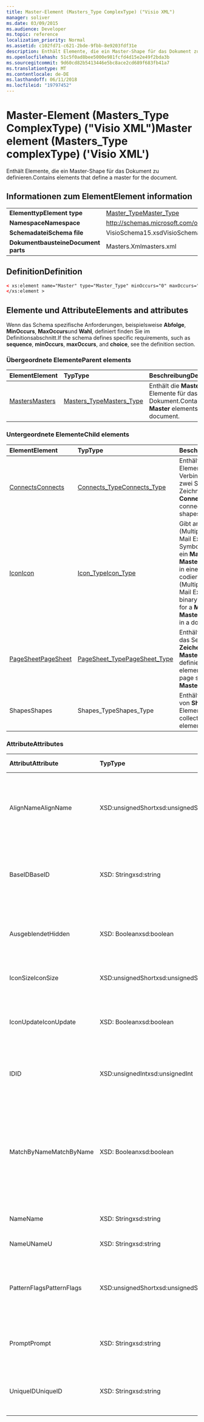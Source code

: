 ```yaml
---
title: Master-Element (Masters_Type ComplexType) ("Visio XML")
manager: soliver
ms.date: 03/09/2015
ms.audience: Developer
ms.topic: reference
localization_priority: Normal
ms.assetid: c102fd71-c621-2bde-9fbb-8e9203fdf31e
description: Enthält Elemente, die ein Master-Shape für das Dokument zu definieren.
ms.openlocfilehash: 51c5f0ad8bee5000e981fcfd4d15e2e49f2bda3b
ms.sourcegitcommit: 9d60cd82b5413446e5bc8ace2cd689f683fb41a7
ms.translationtype: MT
ms.contentlocale: de-DE
ms.lasthandoff: 06/11/2018
ms.locfileid: "19797452"
---
```

# <a name="master-element-masterstype-complextype-visio-xml"></a><span data-ttu-id="f765c-103">Master-Element (Masters_Type ComplexType) ("Visio XML")</span><span class="sxs-lookup"><span data-stu-id="f765c-103">Master element (Masters_Type complexType) ('Visio XML')</span></span>

<span data-ttu-id="f765c-104">Enthält Elemente, die ein Master-Shape für das Dokument zu definieren.</span><span class="sxs-lookup"><span data-stu-id="f765c-104">Contains elements that define a master for the document.</span></span>
  
## <a name="element-information"></a><span data-ttu-id="f765c-105">Informationen zum Element</span><span class="sxs-lookup"><span data-stu-id="f765c-105">Element information</span></span>

|||
|:-----|:-----|
|<span data-ttu-id="f765c-106">**Elementtyp**</span><span class="sxs-lookup"><span data-stu-id="f765c-106">**Element type**</span></span> <br/> |[<span data-ttu-id="f765c-107">Master_Type</span><span class="sxs-lookup"><span data-stu-id="f765c-107">Master_Type</span></span>](master_type-complextypevisio-xml.md) <br/> |
|<span data-ttu-id="f765c-108">**Namespace**</span><span class="sxs-lookup"><span data-stu-id="f765c-108">**Namespace**</span></span> <br/> |http://schemas.microsoft.com/office/visio/2012/main  <br/> |
|<span data-ttu-id="f765c-109">**Schemadatei**</span><span class="sxs-lookup"><span data-stu-id="f765c-109">**Schema file**</span></span> <br/> |<span data-ttu-id="f765c-110">VisioSchema15.xsd</span><span class="sxs-lookup"><span data-stu-id="f765c-110">VisioSchema15.xsd</span></span>  <br/> |
|<span data-ttu-id="f765c-111">**Dokumentbausteine**</span><span class="sxs-lookup"><span data-stu-id="f765c-111">**Document parts**</span></span> <br/> |<span data-ttu-id="f765c-112">Masters.Xml</span><span class="sxs-lookup"><span data-stu-id="f765c-112">masters.xml</span></span>  <br/> |
   
## <a name="definition"></a><span data-ttu-id="f765c-113">Definition</span><span class="sxs-lookup"><span data-stu-id="f765c-113">Definition</span></span>

```XML
< xs:element name="Master" type="Master_Type" minOccurs="0" maxOccurs="unbounded" >
</xs:element >
```

## <a name="elements-and-attributes"></a><span data-ttu-id="f765c-114">Elemente und Attribute</span><span class="sxs-lookup"><span data-stu-id="f765c-114">Elements and attributes</span></span>

<span data-ttu-id="f765c-115">Wenn das Schema spezifische Anforderungen, beispielsweise **Abfolge**, **MinOccurs**, **MaxOccurs**und **Wahl**, definiert finden Sie im Definitionsabschnitt.</span><span class="sxs-lookup"><span data-stu-id="f765c-115">If the schema defines specific requirements, such as **sequence**, **minOccurs**, **maxOccurs**, and **choice**, see the definition section.</span></span> 
  
### <a name="parent-elements"></a><span data-ttu-id="f765c-116">Übergeordnete Elemente</span><span class="sxs-lookup"><span data-stu-id="f765c-116">Parent elements</span></span>

|<span data-ttu-id="f765c-117">**Element**</span><span class="sxs-lookup"><span data-stu-id="f765c-117">**Element**</span></span>|<span data-ttu-id="f765c-118">**Typ**</span><span class="sxs-lookup"><span data-stu-id="f765c-118">**Type**</span></span>|<span data-ttu-id="f765c-119">**Beschreibung**</span><span class="sxs-lookup"><span data-stu-id="f765c-119">**Description**</span></span>|
|:-----|:-----|:-----|
|[<span data-ttu-id="f765c-120">Masters</span><span class="sxs-lookup"><span data-stu-id="f765c-120">Masters</span></span>](masters-elementvisio-xml.md) <br/> |[<span data-ttu-id="f765c-121">Masters_Type</span><span class="sxs-lookup"><span data-stu-id="f765c-121">Masters_Type</span></span>](masters_type-complextypevisio-xml.md) <br/> |<span data-ttu-id="f765c-122">Enthält die **Master** -Elemente für das Dokument.</span><span class="sxs-lookup"><span data-stu-id="f765c-122">Contains the **Master** elements for the document.</span></span>  <br/> |
   
### <a name="child-elements"></a><span data-ttu-id="f765c-123">Untergeordnete Elemente</span><span class="sxs-lookup"><span data-stu-id="f765c-123">Child elements</span></span>

|<span data-ttu-id="f765c-124">**Element**</span><span class="sxs-lookup"><span data-stu-id="f765c-124">**Element**</span></span>|<span data-ttu-id="f765c-125">**Typ**</span><span class="sxs-lookup"><span data-stu-id="f765c-125">**Type**</span></span>|<span data-ttu-id="f765c-126">**Beschreibung**</span><span class="sxs-lookup"><span data-stu-id="f765c-126">**Description**</span></span>|
|:-----|:-----|:-----|
|[<span data-ttu-id="f765c-127">Connects</span><span class="sxs-lookup"><span data-stu-id="f765c-127">Connects</span></span>](connects-element-pagecontents_type-complextypevisio-xml.md) <br/> |[<span data-ttu-id="f765c-128">Connects_Type</span><span class="sxs-lookup"><span data-stu-id="f765c-128">Connects_Type</span></span>](connects_type-complextypevisio-xml.md) <br/> |<span data-ttu-id="f765c-129">Enthält ein **Connect** -Element für jede Verbindung zwischen zwei Shapes in einer Zeichnung.</span><span class="sxs-lookup"><span data-stu-id="f765c-129">Contains a **Connect** element for each connection between two shapes in a drawing.</span></span>  <br/> |
|[<span data-ttu-id="f765c-130">Icon</span><span class="sxs-lookup"><span data-stu-id="f765c-130">Icon</span></span>](icon-element-master_type-complextypevisio-xml.md) <br/> |[<span data-ttu-id="f765c-131">Icon_Type</span><span class="sxs-lookup"><span data-stu-id="f765c-131">Icon_Type</span></span>](icon_type-complextypevisio-xml.md) <br/> |<span data-ttu-id="f765c-132">Gibt an, dass ein MIME (Multipurpose Internet Mail Extensions) binary-Symbol (ICO-Format) für ein **Master-Shape** oder **MasterShortcut** -Element in einem Dokument codiert.</span><span class="sxs-lookup"><span data-stu-id="f765c-132">Specifies a MIME (Multipurpose Internet Mail Extensions) encoded binary icon (in .ico format) for a **Master** or **MasterShortcut** element in a document.</span></span>  <br/> |
|[<span data-ttu-id="f765c-133">PageSheet</span><span class="sxs-lookup"><span data-stu-id="f765c-133">PageSheet</span></span>](pagesheet-element-master_type-complextypevisio-xml.md) <br/> |[<span data-ttu-id="f765c-134">PageSheet_Type</span><span class="sxs-lookup"><span data-stu-id="f765c-134">PageSheet_Type</span></span>](pagesheet_type-complextypevisio-xml.md) <br/> |<span data-ttu-id="f765c-135">Enthält Elemente, mit die das Seitenblatt eines **Zeichenblatts** oder des **Masters** -Elements definiert.</span><span class="sxs-lookup"><span data-stu-id="f765c-135">Contains elements that define the page sheet for a **Page** or **Master** element.</span></span>  <br/> |
|<span data-ttu-id="f765c-136">Shapes</span><span class="sxs-lookup"><span data-stu-id="f765c-136">Shapes</span></span>  <br/> |<span data-ttu-id="f765c-137">Shapes_Type</span><span class="sxs-lookup"><span data-stu-id="f765c-137">Shapes_Type</span></span>  <br/> |<span data-ttu-id="f765c-138">Enthält eine Auflistung von **Shape** -Elementen.</span><span class="sxs-lookup"><span data-stu-id="f765c-138">Contains a collection of **Shape** elements.</span></span>  <br/> |
   
### <a name="attributes"></a><span data-ttu-id="f765c-139">Attribute</span><span class="sxs-lookup"><span data-stu-id="f765c-139">Attributes</span></span>

|<span data-ttu-id="f765c-140">**Attribut**</span><span class="sxs-lookup"><span data-stu-id="f765c-140">**Attribute**</span></span>|<span data-ttu-id="f765c-141">**Typ**</span><span class="sxs-lookup"><span data-stu-id="f765c-141">**Type**</span></span>|<span data-ttu-id="f765c-142">**Erforderlich**</span><span class="sxs-lookup"><span data-stu-id="f765c-142">**Required**</span></span>|<span data-ttu-id="f765c-143">**Beschreibung**</span><span class="sxs-lookup"><span data-stu-id="f765c-143">**Description**</span></span>|<span data-ttu-id="f765c-144">**Mögliche Werte**</span><span class="sxs-lookup"><span data-stu-id="f765c-144">**Possible values**</span></span>|
|:-----|:-----|:-----|:-----|:-----|
|<span data-ttu-id="f765c-145">AlignName</span><span class="sxs-lookup"><span data-stu-id="f765c-145">AlignName</span></span>  <br/> |<span data-ttu-id="f765c-146">XSD:unsignedShort</span><span class="sxs-lookup"><span data-stu-id="f765c-146">xsd:unsignedShort</span></span>  <br/> |<span data-ttu-id="f765c-147">Optional</span><span class="sxs-lookup"><span data-stu-id="f765c-147">optional</span></span>  <br/> |<span data-ttu-id="f765c-148">Gibt an, ob das Master-Shape-Text im Schablonenfenster links, rechts ausgerichtet oder zentriert.</span><span class="sxs-lookup"><span data-stu-id="f765c-148">Specifies whether the master's text in the stencil window is aligned left, right, or center.</span></span>  <br/> |<span data-ttu-id="f765c-149">Werte des Typs Xsd:unsignedShort.</span><span class="sxs-lookup"><span data-stu-id="f765c-149">Values of the xsd:unsignedShort type.</span></span>  <br/> |
|<span data-ttu-id="f765c-150">BaseID</span><span class="sxs-lookup"><span data-stu-id="f765c-150">BaseID</span></span>  <br/> |<span data-ttu-id="f765c-151">XSD: String</span><span class="sxs-lookup"><span data-stu-id="f765c-151">xsd:string</span></span>  <br/> |<span data-ttu-id="f765c-152">Optional</span><span class="sxs-lookup"><span data-stu-id="f765c-152">optional</span></span>  <br/> |<span data-ttu-id="f765c-153">Eine GUID (globally unique Identifier), das Master-Shape in Dokumenten identifiziert.</span><span class="sxs-lookup"><span data-stu-id="f765c-153">A GUID (globally unique identifier) that identifies the master across documents.</span></span>  <br/> |<span data-ttu-id="f765c-154">Werte des Typs xsd: String.</span><span class="sxs-lookup"><span data-stu-id="f765c-154">Values of the xsd:string type.</span></span>  <br/> |
|<span data-ttu-id="f765c-155">Ausgeblendet</span><span class="sxs-lookup"><span data-stu-id="f765c-155">Hidden</span></span>  <br/> |<span data-ttu-id="f765c-156">XSD: Boolean</span><span class="sxs-lookup"><span data-stu-id="f765c-156">xsd:boolean</span></span>  <br/> |<span data-ttu-id="f765c-157">Optional</span><span class="sxs-lookup"><span data-stu-id="f765c-157">optional</span></span>  <br/> |<span data-ttu-id="f765c-158">Gibt an, ob das Master-Shape auf der Benutzeroberfläche ausgeblendet ist.</span><span class="sxs-lookup"><span data-stu-id="f765c-158">Specifies whether the master is hidden in the user interface.</span></span>  <br/> |<span data-ttu-id="f765c-159">Werte des Typs xsd: Boolean.</span><span class="sxs-lookup"><span data-stu-id="f765c-159">Values of the xsd:boolean type.</span></span>  <br/> |
|<span data-ttu-id="f765c-160">IconSize</span><span class="sxs-lookup"><span data-stu-id="f765c-160">IconSize</span></span>  <br/> |<span data-ttu-id="f765c-161">XSD:unsignedShort</span><span class="sxs-lookup"><span data-stu-id="f765c-161">xsd:unsignedShort</span></span>  <br/> |<span data-ttu-id="f765c-162">Optional</span><span class="sxs-lookup"><span data-stu-id="f765c-162">optional</span></span>  <br/> |<span data-ttu-id="f765c-163">Die Größe des Symbols für das Element.</span><span class="sxs-lookup"><span data-stu-id="f765c-163">The size of the element's icon.</span></span>  <br/> |<span data-ttu-id="f765c-164">Werte des Typs Xsd:unsignedShort.</span><span class="sxs-lookup"><span data-stu-id="f765c-164">Values of the xsd:unsignedShort type.</span></span>  <br/> |
|<span data-ttu-id="f765c-165">IconUpdate</span><span class="sxs-lookup"><span data-stu-id="f765c-165">IconUpdate</span></span>  <br/> |<span data-ttu-id="f765c-166">XSD: Boolean</span><span class="sxs-lookup"><span data-stu-id="f765c-166">xsd:boolean</span></span>  <br/> |<span data-ttu-id="f765c-167">Optional</span><span class="sxs-lookup"><span data-stu-id="f765c-167">optional</span></span>  <br/> |<span data-ttu-id="f765c-168">Gibt an, ob das Symbol des Master-Objekts automatisch generiert wird.</span><span class="sxs-lookup"><span data-stu-id="f765c-168">Specifies whether the icon is automatically generated from the master itself.</span></span>  <br/> |<span data-ttu-id="f765c-169">Werte des Typs xsd: Boolean.</span><span class="sxs-lookup"><span data-stu-id="f765c-169">Values of the xsd:boolean type.</span></span>  <br/> |
|<span data-ttu-id="f765c-170">ID</span><span class="sxs-lookup"><span data-stu-id="f765c-170">ID</span></span>  <br/> |<span data-ttu-id="f765c-171">XSD:unsignedInt</span><span class="sxs-lookup"><span data-stu-id="f765c-171">xsd:unsignedInt</span></span>  <br/> |<span data-ttu-id="f765c-172">erforderlich</span><span class="sxs-lookup"><span data-stu-id="f765c-172">required</span></span>  <br/> |<span data-ttu-id="f765c-173">Die eindeutige ID des Elements in seinem übergeordneten Element.</span><span class="sxs-lookup"><span data-stu-id="f765c-173">The unique ID of the element within its parent element.</span></span>  <br/> |<span data-ttu-id="f765c-174">Werte des Typs Xsd:unsignedInt.</span><span class="sxs-lookup"><span data-stu-id="f765c-174">Values of the xsd:unsignedInt type.</span></span>  <br/> |
|<span data-ttu-id="f765c-175">MatchByName</span><span class="sxs-lookup"><span data-stu-id="f765c-175">MatchByName</span></span>  <br/> |<span data-ttu-id="f765c-176">XSD: Boolean</span><span class="sxs-lookup"><span data-stu-id="f765c-176">xsd:boolean</span></span>  <br/> |<span data-ttu-id="f765c-177">Optional</span><span class="sxs-lookup"><span data-stu-id="f765c-177">optional</span></span>  <br/> |<span data-ttu-id="f765c-178">Bestimmt, wie Microsoft Visio entscheidet, wenn ein Dokumentmaster bereits vorhanden, wenn eine Instanz der ist ein Master-Shape auf dem Zeichenblatt abgelegt wird.</span><span class="sxs-lookup"><span data-stu-id="f765c-178">Determines how Microsoft Visio decides if a document master is already present when an instance of a master is dropped on the drawing page.</span></span>  <br/> |<span data-ttu-id="f765c-179">Werte des Typs xsd: Boolean.</span><span class="sxs-lookup"><span data-stu-id="f765c-179">Values of the xsd:boolean type.</span></span>  <br/> |
|<span data-ttu-id="f765c-180">Name</span><span class="sxs-lookup"><span data-stu-id="f765c-180">Name</span></span>  <br/> |<span data-ttu-id="f765c-181">XSD: String</span><span class="sxs-lookup"><span data-stu-id="f765c-181">xsd:string</span></span>  <br/> |<span data-ttu-id="f765c-182">Optional</span><span class="sxs-lookup"><span data-stu-id="f765c-182">optional</span></span>  <br/> |<span data-ttu-id="f765c-183">Der Name des Elements.</span><span class="sxs-lookup"><span data-stu-id="f765c-183">The name of the element.</span></span>  <br/> |<span data-ttu-id="f765c-184">Werte des Typs xsd: String.</span><span class="sxs-lookup"><span data-stu-id="f765c-184">Values of the xsd:string type.</span></span>  <br/> |
|<span data-ttu-id="f765c-185">NameU</span><span class="sxs-lookup"><span data-stu-id="f765c-185">NameU</span></span>  <br/> |<span data-ttu-id="f765c-186">XSD: String</span><span class="sxs-lookup"><span data-stu-id="f765c-186">xsd:string</span></span>  <br/> |<span data-ttu-id="f765c-187">Optional</span><span class="sxs-lookup"><span data-stu-id="f765c-187">optional</span></span>  <br/> |<span data-ttu-id="f765c-188">Der universelle Name des Elements.</span><span class="sxs-lookup"><span data-stu-id="f765c-188">The universal name of the element.</span></span>  <br/> |<span data-ttu-id="f765c-189">Werte des Typs xsd: String.</span><span class="sxs-lookup"><span data-stu-id="f765c-189">Values of the xsd:string type.</span></span>  <br/> |
|<span data-ttu-id="f765c-190">PatternFlags</span><span class="sxs-lookup"><span data-stu-id="f765c-190">PatternFlags</span></span>  <br/> |<span data-ttu-id="f765c-191">XSD:unsignedShort</span><span class="sxs-lookup"><span data-stu-id="f765c-191">xsd:unsignedShort</span></span>  <br/> |<span data-ttu-id="f765c-192">Optional</span><span class="sxs-lookup"><span data-stu-id="f765c-192">optional</span></span>  <br/> |<span data-ttu-id="f765c-193">Bestimmt, ob ein Master-Shape als benutzerdefiniertes Muster verhält.</span><span class="sxs-lookup"><span data-stu-id="f765c-193">Determines whether a master behaves as a custom pattern.</span></span>  <br/> |<span data-ttu-id="f765c-194">Werte des Typs Xsd:unsignedShort.</span><span class="sxs-lookup"><span data-stu-id="f765c-194">Values of the xsd:unsignedShort type.</span></span>  <br/> |
|<span data-ttu-id="f765c-195">Prompt</span><span class="sxs-lookup"><span data-stu-id="f765c-195">Prompt</span></span>  <br/> |<span data-ttu-id="f765c-196">XSD: String</span><span class="sxs-lookup"><span data-stu-id="f765c-196">xsd:string</span></span>  <br/> |<span data-ttu-id="f765c-197">Optional</span><span class="sxs-lookup"><span data-stu-id="f765c-197">optional</span></span>  <br/> |<span data-ttu-id="f765c-198">Das Tool und die Statusleiste Tipp Aufforderung für das Element.</span><span class="sxs-lookup"><span data-stu-id="f765c-198">The status bar and tool tip prompt for the element.</span></span>  <br/> |<span data-ttu-id="f765c-199">Werte des Typs xsd: String.</span><span class="sxs-lookup"><span data-stu-id="f765c-199">Values of the xsd:string type.</span></span>  <br/> |
|<span data-ttu-id="f765c-200">UniqueID</span><span class="sxs-lookup"><span data-stu-id="f765c-200">UniqueID</span></span>  <br/> |<span data-ttu-id="f765c-201">XSD: String</span><span class="sxs-lookup"><span data-stu-id="f765c-201">xsd:string</span></span>  <br/> |<span data-ttu-id="f765c-202">Optional</span><span class="sxs-lookup"><span data-stu-id="f765c-202">optional</span></span>  <br/> |<span data-ttu-id="f765c-203">Eine GUID, die das Master-Shape innerhalb des Dokuments identifiziert.</span><span class="sxs-lookup"><span data-stu-id="f765c-203">A GUID that identifies the master within the document.</span></span>  <br/> |<span data-ttu-id="f765c-204">Werte des Typs xsd: String.</span><span class="sxs-lookup"><span data-stu-id="f765c-204">Values of the xsd:string type.</span></span>  <br/> |
   


